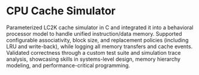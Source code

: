 # CPU Cache Simulator
Parameterized LC2K cache simulator in C and integrated it into a behavioral processor model to handle unified instruction/data memory. Supported configurable associativity, block size, and replacement policies (including LRU and write-back), while logging all memory transfers and cache events. Validated correctness through a custom test suite and simulation trace analysis, showcasing skills in systems-level design, memory hierarchy modeling, and performance-critical programming.
